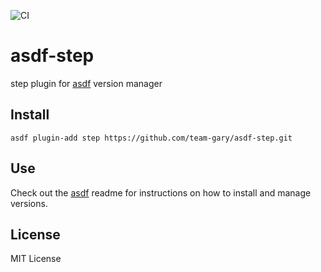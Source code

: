 ![CI](https://github.com/team-gary/asdf-step/workflows/CI/badge.svg)

# asdf-step
step plugin for [asdf](https://github.com/asdf-vm/asdf) version manager

## Install

```
asdf plugin-add step https://github.com/team-gary/asdf-step.git
```

## Use

Check out the [asdf](https://github.com/asdf-vm/asdf) readme for instructions on how to install and manage versions.

## License
MIT License
